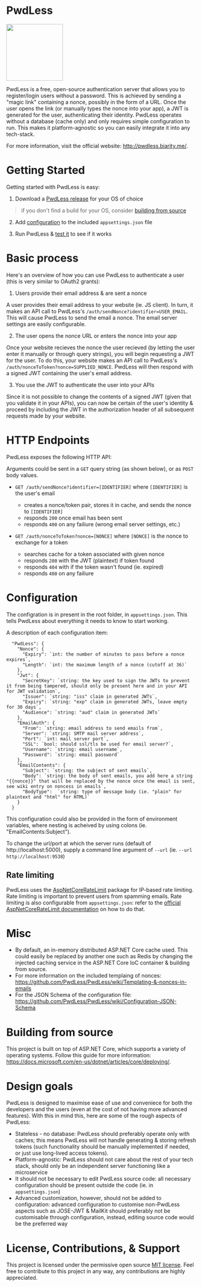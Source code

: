 # PwdLess
<img src="http://pwdless.biarity.me/images/PwdLessLogo.svg" width="150">

PwdLess is a free, open-source authentication server that allows you to register/login users without a password. This is achieved by sending a "magic link" containing a nonce, possibly in the form of a URL. Once the user opens the link (or manually types the nonce into your app), a JWT is generated for the user, authenticating their identity. PwdLess operates without a database (cache only) and only requires simple configuration to run. This makes it platform-agnostic so you can easily integrate it into any tech-stack.

For more information, visit the official website: http://pwdless.biarity.me/.

# Getting Started
Getting started with PwdLess is easy:

1. Download a [PwdLess release](https://github.com/PwdLess/PwdLess/releases) for your OS of choice
 > if you don't find a build for your OS, consider [building from source](#building-from-source)

2. Add [configuration](#configuration) to the included `appsettings.json` file

3. Run PwdLess & [test it](#http-endpoints) to see if it works 

# Basic process

Here's an overview of how you can use PwdLess to authenticate a user (this is very similar to OAuth2 grants):

1. Users provide their email address & are sent a nonce

A user provides their email address to your website (ie. JS client). In turn, it makes an API call to PwdLess's `/auth/sendNonce?identifier=USER_EMAIL`. This will cause PwdLess to send the email a nonce. The email server settings are easily configurable.

2. The user opens the nonce URL or enters the nonce into your app

Once your website recieves the nonce the user recieved (by letting the user enter it manually or through query strings), you will begin requesting a JWT for the user. To do this, your website makes an API call to PwdLess's `/auth/nonceToToken?nonce=SUPPLIED_NONCE`. PwdLess will then respond with a signed JWT containing the user's email address.

3. You use the JWT to authenticate the user into your APIs

Since it is not possible to change the contents of a signed JWT (given that you validate it in your APIs), you can now be certain of the user's identity & proceed by including the JWT in the authorization header of all subsequent requests made by your website.

# HTTP Endpoints
PwdLess exposes the following HTTP API:

Arguments could be sent in a `GET` query string (as shown below), or as `POST` body values.

* `GET /auth/sendNonce?identifier=[IDENTIFIER]` where `[IDENTIFIER]` is the user's email
  * creates a nonce/token pair, stores it in cache, and sends the nonce to `[IDENTIFIER]`
  * responds `200` once email has been sent
  * responds `400` on any failiure (wrong email server settings, etc.)

* `GET /auth/nonceToToken?nonce=[NONCE]` where `[NONCE]` is the nonce to exchange for a token 
  * searches cache for a token associated with given nonce
  * responds `200` with the JWT (plaintext) if token found
  * responds `404` with if the token wasn't found (ie. expired)
  * responds `400` on any failiure

# Configuration
The configration is in present in the root folder, in `appsettings.json`. This tells PwdLess about everything it needs to know to start working.

A description of each configuration item:
```
  "PwdLess": {
    "Nonce": {
      "Expiry": `int: the number of minutes to pass before a nonce expires`,
      "Length": `int: the maximum length of a nonce (cutoff at 36)`
    },
    "Jwt": {
      "SecretKey": `string: the key used to sign the JWTs to prevent it from being tampered, should only be present here and in your API for JWT validation`,
      "Issuer": `string: "iss" claim in generated JWTs`,
      "Expiry": `string: "exp" claim in generated JWTs, leave empty for 30 days`,
      "Audience": `string: "aud" claim in generated JWTs`
    },
    "EmailAuth": {
      "From": `string: email address to send emails from`,
      "Server": `string: SMTP mail server address`,
      "Port": `int: mail server port`,
      "SSL": `bool: should ssl/tls be used for email server?`,
      "Username": `string: email username`,
      "Password": `string: email password`
    },
    "EmailContents": {
      "Subject": `string: the subject of sent emails`,
      "Body": `string: the body of sent emails, you add here a string "{{nonce}}" that will be replaced by the nonce once the email is sent, see wiki entry on noncess in emails`,
      "BodyType":  `string: type of message body (ie. "plain" for plaintext and "html" for HTML)`
    }
  }
```
This configuration could also be provided in the form of environment variables, where nesting is acheived by using colons (ie. "EmailContents:Subject").

To change the url/port at which the server runs (default of http://localhost:5000), supply a command line argument of `--url` (ie. `--url http://localhost:9538`)

## Rate limiting
PwdLess uses the [AspNetCoreRateLimit](https://www.nuget.org/packages/AspNetCoreRateLimit/) package for IP-based rate limiting. Rate limiting is important to prevent users from spamming emails. Rate limiting is also configurable from `appsettings.json`: refer to the [official AspNetCoreRateLimit documentation](https://github.com/stefanprodan/AspNetCoreRateLimit/wiki/IpRateLimitMiddleware#setup) on how to do that. 

# Misc

* By default, an in-memory distributed ASP.NET Core cache used. This could easily be replaced by another one such as Redis by changing the injected caching service in the ASP.NET Core IoC container & building from source.
* For more information on the included templaing of nonces: https://github.com/PwdLess/PwdLess/wiki/Templating-&-nonces-in-emails
* For the JSON Schema of the configuration file: https://github.com/PwdLess/PwdLess/wiki/Configuration-JSON-Schema

# Building from source

This project is built on top of ASP.NET Core, which supports a variety of operating systems. Follow this guide for more information: https://docs.microsoft.com/en-us/dotnet/articles/core/deploying/.

# Design goals
PwdLess is designed to maximise ease of use and conveniece for both the developers and the users (even at the cost of not having more advanced features). With this in mind this, here are some of the rough aspects of PwdLess:

* Stateless - no database: PwdLess should preferably operate only with caches; this means PwdLess will not handle generating & storing refresh tokens (such functionality should be manually implemented if needed, or just use long-lived access tokens).
* Platform-agnostic: PwdLess should not care about the rest of your tech stack, should only be an independent server functioning like a microservice
* It should not be necessary to edit PwdLess source code: all necessary configuration should be present outside the code (ie. in `appsettings.json`)
* Advanced customization, however, should not be added to configuration: advanced configuration to customise non-PwdLess aspects such as JOSE-JWT & MailKit should preferably not be customisable through configuration, instead, editing source code would be the preferred way

# License, Contributions, & Support

This project is licensed under the permissive open source [MIT license](https://opensource.org/licenses/MIT). Feel free to contribute to this project in any way, any contributions are highly appreciated.










